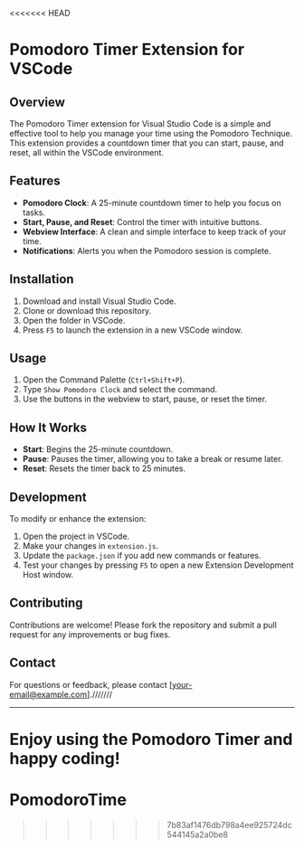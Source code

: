 <<<<<<< HEAD
# Pomodoro Timer Extension for VSCode

## Overview

The Pomodoro Timer extension for Visual Studio Code is a simple and effective tool to help you manage your time using the Pomodoro Technique. This extension provides a countdown timer that you can start, pause, and reset, all within the VSCode environment.

## Features

- **Pomodoro Clock**: A 25-minute countdown timer to help you focus on tasks.
- **Start, Pause, and Reset**: Control the timer with intuitive buttons.
- **Webview Interface**: A clean and simple interface to keep track of your time.
- **Notifications**: Alerts you when the Pomodoro session is complete.

## Installation

1. Download and install Visual Studio Code.
2. Clone or download this repository.
3. Open the folder in VSCode.
4. Press `F5` to launch the extension in a new VSCode window.

## Usage

1. Open the Command Palette (`Ctrl+Shift+P`).
2. Type `Show Pomodoro Clock` and select the command.
3. Use the buttons in the webview to start, pause, or reset the timer.

## How It Works

- **Start**: Begins the 25-minute countdown.
- **Pause**: Pauses the timer, allowing you to take a break or resume later.
- **Reset**: Resets the timer back to 25 minutes.

## Development

To modify or enhance the extension:

1. Open the project in VSCode.
2. Make your changes in `extension.js`.
3. Update the `package.json` if you add new commands or features.
4. Test your changes by pressing `F5` to open a new Extension Development Host window.

## Contributing

Contributions are welcome! Please fork the repository and submit a pull request for any improvements or bug fixes.

## Contact

For questions or feedback, please contact [your-email@example.com].///////

---

Enjoy using the Pomodoro Timer and happy coding!
=======
# PomodoroTime
>>>>>>> 7b83af1476db798a4ee925724dc544145a2a0be8
